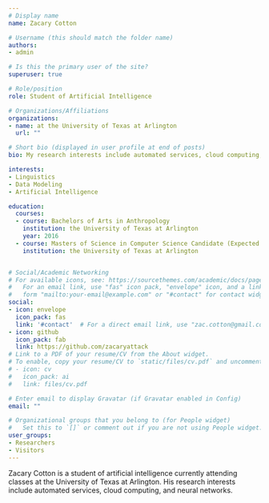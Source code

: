 ```yaml
---
# Display name
name: Zacary Cotton

# Username (this should match the folder name)
authors:
- admin

# Is this the primary user of the site?
superuser: true

# Role/position
role: Student of Artificial Intelligence

# Organizations/Affiliations
organizations:
- name: at the University of Texas at Arlington
  url: ""

# Short bio (displayed in user profile at end of posts)
bio: My research interests include automated services, cloud computing, and neural networks.

interests:
- Linguistics
- Data Modeling
- Artificial Intelligence

education:
  courses:
  - course: Bachelors of Arts in Anthropology
    institution: the University of Texas at Arlington
    year: 2016
  - course: Masters of Science in Computer Science Candidate (Expected graduation May 2021)
    institution: the University of Texas at Arlington


# Social/Academic Networking
# For available icons, see: https://sourcethemes.com/academic/docs/page-builder/#icons
#   For an email link, use "fas" icon pack, "envelope" icon, and a link in the
#   form "mailto:your-email@example.com" or "#contact" for contact widget.
social:
- icon: envelope
  icon_pack: fas
  link: '#contact'  # For a direct email link, use "zac.cotton@gmail.com".
- icon: github
  icon_pack: fab
  link: https://github.com/zacaryattack
# Link to a PDF of your resume/CV from the About widget.
# To enable, copy your resume/CV to `static/files/cv.pdf` and uncomment the lines below.
# - icon: cv
#   icon_pack: ai
#   link: files/cv.pdf

# Enter email to display Gravatar (if Gravatar enabled in Config)
email: ""

# Organizational groups that you belong to (for People widget)
#   Set this to `[]` or comment out if you are not using People widget.
user_groups:
- Researchers
- Visitors
---
```


Zacary Cotton is a student of artificial intelligence currently attending classes at the University of Texas at Arlington. His research interests include automated services, cloud computing, and neural networks.
